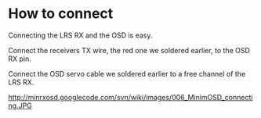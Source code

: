 # How to connect #


Connecting the LRS RX and the OSD is easy.

Connect the receivers TX wire, the red one we soldered earlier, to the OSD RX pin.

Connect the OSD servo cable we soldered earlier to a free channel of the LRS RX.

http://minrxosd.googlecode.com/svn/wiki/images/006_MinimOSD_connecting.JPG